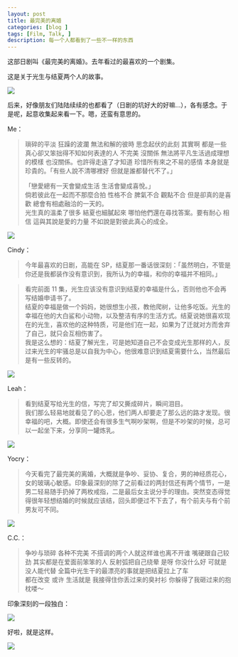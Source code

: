 ```yaml
---
layout: post
title: 最完美的离婚
categories: [blog ]
tags: [Film, Talk, ]
description: 每一个人都看到了一些不一样的东西
---
```




这部日剧叫《最完美的离婚》。去年看过的最喜欢的一个剧集。

这是关于光生与结夏两个人的故事。

![](http://dreamofbook.qiniudn.com/SnRDivorce.jpg)

后来，好像朋友们陆陆续续的也都看了（日剧的坑好大的好嘛...），各有感念。于是呢，起意收集起来看一下。嗯，还蛮有意思的。

Me：

> 瑣碎的平淡 狂躁的波瀾 無法和解的彼時 思念起伏的此刻 其實啊 都是一些真心卻又笨拙得不知如何表達的人 不完美 沒關係 無法將平凡生活過成理想的模樣 也沒關係。也許得走遠了才知道 珍惜所有來之不易的感情 本身就是珍貴的。「有些人說不清哪裡好 但就是誰都替代不了。」 
> 
> 「戀愛總有一天會變成生活 生活會變成喜悅。」  
> 倘若彼此在一起而不那麼合拍 性格不合 脾氣不合 觀點不合 但是卻真的是喜歡 總會有相處融洽的一天的。  
> 光生真的溫柔了很多 結夏也細膩起來 哪怕他們還在尋找答案。要有耐心 相信 這與其說是愛的力量 不如說是對彼此真心的成全。

![](http://dreamofbook.qiniudn.com/SnRCats.jpg)

Cindy：

> 今年最喜欢的日剧，高能在 SP，结夏那一番话很深刻：「虽然明白，不管是你还是我都装作没有意识到，我所认为的幸福，和你的幸福并不相同。」

> 看完前面 11 集，光生应该没有意识到结夏的幸福是什么，否则他也不会再写结婚申请书了。   
> 结夏的幸福是做一个妈妈，她很想生小孩，教他爬树，让他多吃饭。光生的幸福在他的大白鲨和小动物，以及整洁有序的生活方式。结夏说她很喜欢现在的光生，喜欢他的这种特质，可是他们在一起，如果为了迁就对方而舍弃了自己，就只会互相伤害了。  > 我是这么想的：结夏了解光生，可是她知道自己不会变成光生那样的人，反过来光生的牢骚总是以自我为中心，他很难意识到结夏需要什么，当然最后是有一些反转的。

![](http://dreamofbook.qiniudn.com/SnRLetter.jpg)

Leah：

> 看到结夏写给光生的信，写完了却又撕成碎片，瞬间泪目。  
> 我们那么轻易地就看见了的心思，他们两人却要走了那么远的路才发现。很幸福的吧，大概。即使还会有很多生气啊吵架啊，但是不吵架的时候，总可以一起坐下来，分享同一罐炼乳。

![](http://dreamofbook.qiniudn.com/SnRCats2.jpg)

Yocry：

> 今天看完了最完美的离婚，大概就是争吵、妥协、复合，男的神经质花心，女的玻璃心敏感。印象最深刻的除了之前看过的两封信还有两个情节，一是男二轻易随手扔掉了两枚戒指，二是最后女主说分手的理由。突然变态得觉得很年轻想结婚的时候就应该结，回头即便过不下去了，有个前夫与有个前男友可不同。

![](http://dreamofbook.qiniudn.com/SnRFirstMeeting.jpg)

C.C.：

> 争吵与琐碎 各种不完美 不搭调的两个人就这样谁也离不开谁 嘴硬跟自己较劲 其实都是在爱面前笨笨的人 反射弧把自己绕晕 是呀 你没什么好 可就是没人能代替 全篇中光生干的最漂亮的事就是把结夏拉上了车  
> 都在改变 或许 生活就是 我接得住你丢过来的臭衬衫 你躲得了我砸过来的抱枕喽～

印象深刻的一段独白：

![](http://dreamofbook.qiniudn.com/SnRLifeTalk.jpg)

好啦，就是这样。

![](http://dreamofbook.qiniudn.com/SnRHandByHand.jpg)

